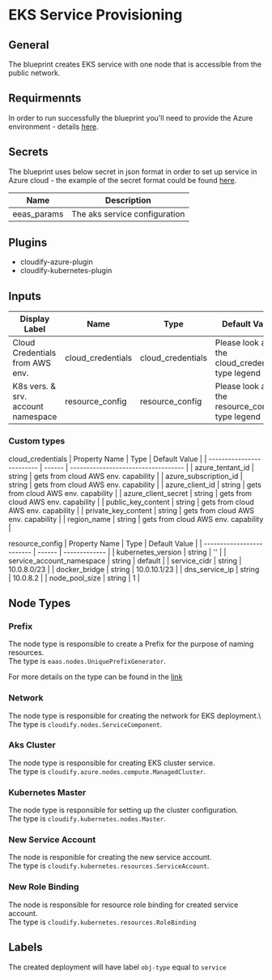 # EKS Service Provisioning

## General

The blueprint creates EKS service with one node that is accessible from the public network.

## Requirmennts

In order to run successfully the blueprint you'll need to provide the Azure environment - details [here](https://github.com/cloudify-community/eaas-example). 

## Secrets

The blueprint uses below secret in json format in order to set up service in Azure cloud - the example of the secret format could be found [here](https://github.com/cloudify-community/eaas-example/blob/master/secret.json).

| Name                  | Description                      |
| --------------------- | -------------------------------- |
| eeas_params           | The aks service configuration    |


## Plugins

* cloudify-azure-plugin
* cloudify-kubernetes-plugin

## Inputs

| Display Label                      | Name                | Type              | Default Value                                    |
| ---------------------------------- | ------------------- | ----------------- | ------------------------------------------------ |
| Cloud Credentials from AWS env.    | cloud_credentials   | cloud_credentials | Please look at the cloud_credentials type legend |
| K8s vers. & srv. account namespace | resource_config     | resource_config   | Please look at the resource_config type legend   |

### Custom types
cloud_credentials
| Property Name             | Type   | Default Value                       |
| ------------------------- | ------ | ----------------------------------- |
| azure_tentant_id          | string | gets from cloud AWS env. capability |
| azure_subscription_id     | string | gets from cloud AWS env. capability |
| azure_client_id           | string | gets from cloud AWS env. capability |
| azure_client_secret       | string | gets from cloud AWS env. capability |
| public_key_content        | string | gets from cloud AWS env. capability |
| private_key_content       | string | gets from cloud AWS env. capability |
| region_name               | string | gets from cloud AWS env. capability |


resource_config
| Property Name             | Type   | Default Value |
| ------------------------- | ------ | ------------- |
| kubernetes_version        | string | ''            |
| service_account_namespace | string | default       |
| service_cidr              | string | 10.0.8.0/23   |
| docker_bridge             | string | 10.0.10.1/23  |
| dns_service_ip            | string | 10.0.8.2      |
| node_pool_size            | string | 1             |

## Node Types

### Prefix
The node type is responsible to create a Prefix for the purpose of naming resources.\
The type is `eaas.nodes.UniquePrefixGenerator`.

For more details on the type can be found in the [link](https://github.com/cloudify-community/eaas-example/blob/master/utils/custom_types.yaml)

### Network
The node type is responsible for creating the network for EKS deployment.\ 
The type is `cloudify.nodes.ServiceComponent`.

### Aks Cluster
The node type is responsible for creating EKS cluster service.\
The type is `cloudify.azure.nodes.compute.ManagedCluster`.

### Kubernetes Master
The node type is responsible for setting up the cluster configuration.\
The type is `cloudify.kubernetes.nodes.Master`.

### New Service Account
The node is responible for creating the new service account.\
The type is `cloudify.kubernetes.resources.ServiceAccount`.

### New Role Binding
The node is responsible for resource role binding for created service account.\
The type is `cloudify.kubernetes.resources.RoleBinding`

## Labels

The created deployment will have label `obj-type` equal to `service`